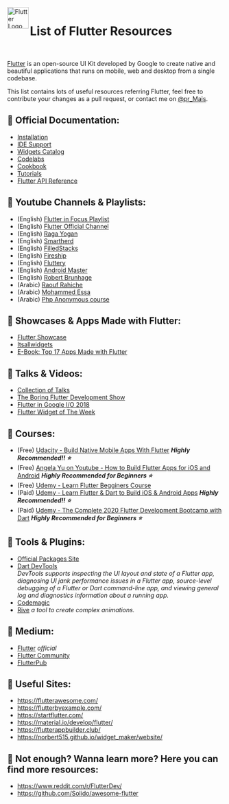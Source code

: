 <img align="left" width="50" src="https://cdn.worldvectorlogo.com/logos/flutter-logo.svg" alt="Flutter Logo">

# List of Flutter Resources
<br>

[Flutter](https://flutter.dev/) is an open-source UI Kit developed by Google to create native and beautiful applications that runs on mobile, web and desktop from a single codebase.

This list contains lots of useful resources referring Flutter, feel free to contribute your changes as a pull request, or contact me on [@pr_Mais](www.twitter.com/pr_Mais).

## :butterfly: Official Documentation: 

* [Installation](https://flutter.dev/docs/get-started/install)
* [IDE Support](https://flutter.dev/docs/get-started/editor)
* [Widgets Catalog](https://flutter.dev/docs/development/ui/widgets)
* [Codelabs](https://flutter.dev/docs/codelabs)
* [Cookbook](https://flutter.dev/docs/cookbook)
* [Tutorials](https://flutter.dev/docs/reference/tutorials)
* [Flutter API Reference](https://api.flutter.dev/)

## :butterfly: Youtube Channels & Playlists:

* (English) [Flutter in Focus Playlist](https://www.youtube.com/playlist?list=PLjxrf2q8roU2HdJQDjJzOeO6J3FoFLWr2)
* (English) [Flutter Official Channel](https://www.youtube.com/channel/UCwXdFgeE9KYzlDdR7TG9cMw)
* (English) [Raga Yogan](https://www.youtube.com/channel/UCjBxAm226XZvgrkO-JyjJgQ)
* (English) [Smartherd](https://www.youtube.com/playlist?list=PLlxmoA0rQ-Lw6tAs2fGFuXGP13-dWdKsB)
* (English) [FilledStacks](https://www.youtube.com/channel/UC2d0BYlqQCdF9lJfydl_02Q)
* (English) [Fireship](https://www.youtube.com/playlist?list=PL0vfts4VzfNiQYtnn1TZ6U0Ec_vjCN9VY)
* (English) [Fluttery](https://www.youtube.com/channel/UCtWyVkPpb8An90SNDTNF0Pg)
* (English) [Android Master](https://www.youtube.com/playlist?list=PL6Q9UqV2Sf1gDZcXUtyGPgJupseD-a8TA) 
* (English) [Robert Brunhage](https://www.youtube.com/user/MrShadowFate)
* (Arabic) [Raouf Rahiche](https://www.youtube.com/playlist?list=PLClgJfKTCMEij-GsnzXcu4iKeGlARnimi)
* (Arabic) [Mohammed Essa](https://www.youtube.com/user/muhammedgalaxy/playlists)
* (Arabic) [Php Anonymous course](https://www.youtube.com/watch?v=R-rv6vQfXq8&feature=youtu.be)

## :butterfly: Showcases & Apps Made with Flutter:
 
* [Flutter Showcase](https://flutter.dev/showcase)
* [Itsallwidgets](https://itsallwidgets.com/)
* [E-Book: Top 17 Apps Made with Flutter](https://www.thedroidsonroids.com/resources/ebooks/apps-made-with-flutter)

## :butterfly: Talks & Videos:

* [Collection of Talks](https://github.com/Rahiche/awesome-flutter-talks)
* [The Boring Flutter Development Show](https://www.youtube.com/watch?v=CPmN4-i9zC8&list=PLOU2XLYxmsIK0r_D-zWcmJ1plIcDNnRkK)
* [Flutter in Google I/O 2018](https://www.youtube.com/watch?v=D-o4BqJxmJE&list=PLOU2XLYxmsILq4ysYNWXq5TOGLgYDJgVD)
* [Flutter Widget of The Week](https://www.youtube.com/watch?v=b_sQ9bMltGU&list=PLjxrf2q8roU23XGwz3Km7sQZFTdB996iG)

## :butterfly: Courses:

* (Free) [Udacity - Build Native Mobile Apps With Flutter](https://www.udacity.com/course/build-native-mobile-apps-with-flutter--ud905) **_Highly Recommended!! ⭐️_**
* (Free) [Angela Yu on Youtube - How to Build Flutter Apps for iOS and Android](https://www.youtube.com/playlist?list=PLSzsOkUDsvdtl3Pw48-R8lcK2oYkk40cm) **_Highly Recommended for Beginners ⭐️_**
* (Free) [Udemy - Learn Flutter Begginers Course](https://www.udemy.com/learn-flutter-beginners-course/)
* (Paid) [Udemy - Learn Flutter & Dart to Build iOS & Android Apps](https://www.udemy.com/course/learn-flutter-dart-to-build-ios-android-apps/) **_Highly Recommended!! ⭐️_**
* (Paid) [Udemy - The Complete 2020 Flutter Development Bootcamp with Dart](https://www.udemy.com/course/flutter-bootcamp-with-dart/) **_Highly Recommended for Beginners ⭐️_**


## :butterfly: Tools & Plugins:

*	[Official Packages Site](https://pub.dev/flutter)
*	[Dart DevTools](https://flutter.github.io/devtools/) <br>*DevTools supports inspecting the UI layout and state of a Flutter app, diagnosing UI jank performance issues in a Flutter app, source-level debugging of a Flutter or Dart command-line app, and viewing general log and diagnostics information about a running app.*
*	[Codemagic](https://codemagic.io/start/)
*	[Rive](https://rive.app/)
*a tool to create complex animations.*

## :butterfly: Medium:

*	[Flutter](https://medium.com/flutter) *official*
*	[Flutter Community](https://medium.com/flutter-community)
*	[FlutterPub](https://medium.com/flutterpub)

## :butterfly: Useful Sites: 

*	https://flutterawesome.com/
*	https://flutterbyexample.com/
*	https://startflutter.com/
*	https://material.io/develop/flutter/
*	https://flutterappbuilder.club/
*	https://norbert515.github.io/widget_maker/website/


## :butterfly: Not enough? Wanna learn more? Here you can find more resources:

*	https://www.reddit.com/r/FlutterDev/
*	https://github.com/Solido/awesome-flutter

